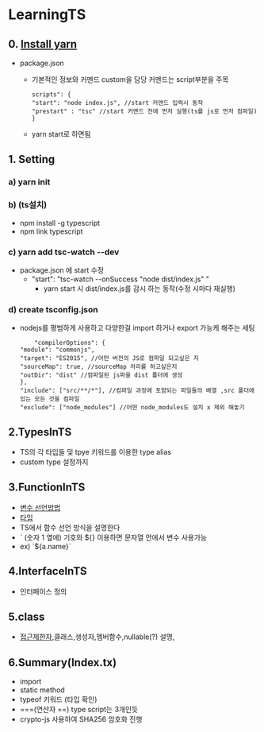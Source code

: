 # LearningTS

## 0.   [Install yarn](https://hello-bryan.tistory.com/94)   
-   package.json
    -   기본적인 정보와 커멘드 custom을 담당 커멘드는 script부분을 주목


            scripts": {
            "start": "node index.js", //start 커맨드 입력시 동작
            "prestart" : "tsc" //start 커맨드 전에 먼저 실행(ts를 js로 먼저 컴파일)
            }
    -   yarn start로 하면됨
##  1.  Setting

### a) yarn init
### b) (ts설치)
-   npm install -g typescript
-   npm link typescript
### c) yarn add tsc-watch --dev
-   package.json 에 start 수정
    -   "start": "tsc-watch --onSuccess \"node dist/index.js\" "
        -  yarn start 시 dist/index.js를 감시 하는 동작(수정 시마다 재실행)
### d) create tsconfig.json

-   nodejs를 평범하게 사용하고 다양한걸 import 하거나 export 가능케 해주는 세팅
        
            "compilerOptions": {
        "module": "commonjs", 
        "target": "ES2015", //어떤 버전의 JS로 컴파일 되고싶은 지
        "sourceMap": true, //sourceMap 처리를 하고싶은지
        "outDir": "dist" //컴파일된 js파을 dist 폴더에 생성
        },
        "include": ["src/**/*"], //컴파일 과정에 포함되는 파일들의 배열 ,src 폴더에 있는 모든 것을 컴파일
        "exclude": ["node_modules"] //어떤 node_modules도 설치 x 제외 해놓기

## 2.TypesInTS
-   TS의 각 타입들 및 tpye 키워드를 이용한 type alias
-   custom type 설정까지

## 3.FunctionInTS
-   [변수 선언방법](https://velog.io/@denmark-banana/TypeScript-%EB%B3%80%EC%88%98-%EC%84%A0%EC%96%B8%EA%B3%BC-%EA%B8%B0%EB%B3%B8-%ED%83%80%EC%9E%85)
-   [타입](https://heecheolman.tistory.com/62?category=793525)
-   TS에서 함수 선언 방식을 설명한다
-    ` (숫자 1 옆에) 기호와 ${} 이용하면 문자열 안에서 변수 사용가능
-    ex) \`${a.name}`

## 4.InterfaceInTS
-   인터페이스 정의

## 5.class
-   [접근제한자](https://heecheolman.tistory.com/65),클래스,생성자,멤버함수,nullable(?) 설명,


##  6.Summary(Index.tx)
-   import 
-   static method
-   typeof 키워드 (타입 확인)
-   ===(연산자 ==) type script는 3개인듯
-   crypto-js 사용하여 SHA256 암호화 진행